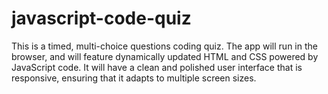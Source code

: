 # javascript-code-quiz
This is a timed, multi-choice questions coding quiz. The app will run in the browser, and will feature dynamically updated HTML and CSS powered by JavaScript code. It will have a clean and polished user interface that is responsive, ensuring that it adapts to multiple screen sizes.
